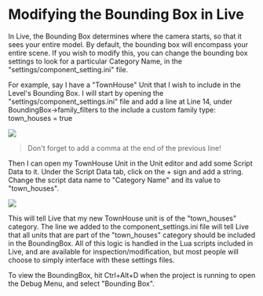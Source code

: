# Modifying the Bounding Box in Live

 In Live, the Bounding Box determines where the camera starts, so that it sees your entire model. By default, the bounding box will encompass your entire scene. If you wish to modify this, you can change the bounding box settings to look for a particular Category Name, in the "settings/component_setting.ini" file.

For example, say I have a "TownHouse" Unit that I wish to include in the Level's Bounding Box. I will start by opening the "settings/component_settings.ini" file and add a line at Line 14, under BoundingBox->family_filters to the include a custom family type:
town_houses = true

![](../../images/live_bouding_box_whitelist.png)

> Don't forget to add a comma at the end of the previous line!

Then I can open my TownHouse Unit in the Unit editor and add some Script Data to it. Under the Script Data tab, click on the + sign and add a string. Change the script data name to "Category Name" and its value to "town_houses". 

![](../../images/live_bbox_scriptdata.png)

This will tell Live that my new TownHouse unit is of the "town_houses" category. The line we added to the component_settings.ini file will tell Live that all units that are part of the "town_houses" category should be included in the BoundingBox. All of this logic is handled in the Lua scripts included in Live, and are available for inspection/modification, but most people will choose to simply interface with these settings files.

To view the BoundingBox, hit Ctrl+Alt+D when the project is running to open the Debug Menu, and select "Bounding Box".
